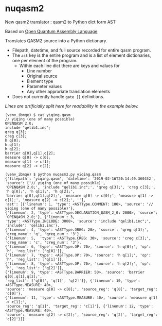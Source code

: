# nuqasm2
New qasm2 translator : qasm2 to Python dict form AST

Based on [Open Quantum Assembly Language](https://arxiv.org/pdf/1707.03429.pdf)

Translates QASM2 source into a Python dictionary.
* Filepath, datetime, and full source recorded for entire qasm program.
* The `ast` key is the entire program and is a list of element dictionaries, one per element of the program.
  * Within each line dict there are keys and values for
    * Line number
    * Original source
    * Element type
    * Parameter values
    * Any other approriate translation elements
* Does not currently handle `gate {}` definitions.

_Lines are artificially split here for readability in the example below._

```
(venv_ibmqe) $ cat yiqing.qasm 
// yiqing (one of many possible)
OPENQASM 2.0;
include "qelib1.inc";
qreg q[3];
creg c[3];
h q[0];
h q[1];
h q[2];
barrier q[0],q[1],q[2];
measure q[0] -> c[0];
measure q[1] -> c[1];
measure q[2] -> c[2];

(venv_ibmqe) $ python nuqasm2.py yiqing.qasm 
{'filepath': 'yiqing.qasm', 'datetime': '2019-02-16T20:14:40.360452', 
'source': ['// yiqing (one of many possible)', 
'OPENQASM 2.0;', 'include "qelib1.inc";', 'qreg q[3];', 'creg c[3];', 'h q[0];', 'h q[1];', 'h q[2];', 
'barrier q[0],q[1],q[2];', 'measure q[0] -> c[0];', 'measure q[1] -> c[1];', 'measure q[2] -> c[2];', ''], 
'ast': [{'linenum': 1, 'type': <ASTType.COMMENT: 100>, 'source': '// yiqing (one of many possible)'}, 
{'linenum': 2, 'type': <ASTType.DECLARATION_QASM_2_0: 2000>, 'source': 'OPENQASM 2.0;'}, {'linenum': 3, 
'type': <ASTType.INCLUDE: 3000>, 'source': 'include "qelib1.inc";', 'include': 'qelib1.inc'},
{'linenum': 4, 'type': <ASTType.QREG: 20>, 'source': 'qreg q[3];', 'qreg_name': 'q', 'qreg_num': '3'},
{'linenum': 5,  'type': <ASTType.CREG: 30>, 'source': 'creg c[3];', 'creg_name': 'c', 'creg_num': '3'}, 
{'linenum': 6, 'type': <ASTType.OP: 70>, 'source': 'h q[0];', 'op': 'h', 'reg_list': ['q[0]']}, 
{'linenum': 7, 'type': <ASTType.OP: 70>, 'source': 'h q[1];', 'op': 'h', 'reg_list': ['q[1]']}, 
{'linenum': 8, 'type': <ASTType.OP: 70>, 'source': 'h q[2];', 'op': 'h', 'reg_list': ['q[2]']}, 
{'linenum': 9, 'type': <ASTType.BARRIER: 50>, 'source': 'barrier q[0],q[1],q[2];', 
'reg_list': ['q[0]', 'q[1]', 'q[2]']}, {'linenum': 10, 'type': <ASTType.MEASURE: 40>, 
'source': 'measure q[0] -> c[0];', 'source_reg': 'q[0]', 'target_reg': 'c[0]'}, 
{'linenum': 11, 'type': <ASTType.MEASURE: 40>, 'source': 'measure q[1] -> c[1];', 
'source_reg': 'q[1]', 'target_reg': 'c[1]'}, {'linenum': 12, 'type': <ASTType.MEASURE: 40>, 
'source': 'measure q[2] -> c[2];', 'source_reg': 'q[2]', 'target_reg': 'c[2]'}]}
